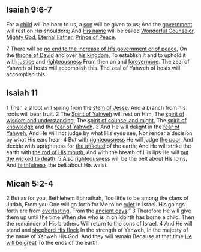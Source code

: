 ## Isaiah 9:6-7
For a [child](child) will be born to us, a [son](son) will be given to us;
And the [government](government) will rest on His shoulders;
And [His name](His%20name) will be called [Wonderful Counselor](Wonderful%20Counselor), [Mighty God](Mighty%20God),
[Eternal Father](Eternal%20Father), [Prince of Peace](Prince%20of%20Peace).

7 There will be [no end to the increase of _His_ government or of peace](no%20end%20to%20the%20increase%20of%20_His_%20government%20or%20of%20peace),
On the [throne of David](throne%20of%20David) and over [his kingdom](his%20kingdom),
To establish it and to uphold it with [justice](justice) and [righteousness](righteousness)
From then on and [forevermore](forevermore).
The zeal of Yahweh of hosts will accomplish this.
The zeal of Yahweh of hosts will accomplish this.

## Isaiah 11
1 Then a shoot will spring from the [stem of Jesse](stem%20of%20Jesse),
And a branch from his roots will bear fruit.
2 The [Spirit of Yahweh](Spirit%20of%20Yahweh) will rest on Him,
The [spirit of wisdom and understanding](spirit%20of%20wisdom%20and%20understanding),
The [spirit of counsel and might](spirit%20of%20counsel%20and%20might),
The [spirit of knowledge](spirit%20of%20knowledge) and the [fear of Yahweh](fear%20of%20Yahweh).
3 And He will delight in the [fear of Yahweh](fear%20of%20Yahweh),
And He will not judge by what His eyes see,
Nor render a decision by what His ears hear;
4 But with [righteousness](righteousness) He will judge [the poor](the%20poor),
And decide with uprightness for [the afflicted](the%20afflicted) of the earth;
And He will strike the earth with [the rod of His mouth](the%20rod%20of%20His%20mouth),
And with the breath of His lips He will [put the wicked to death](put%20the%20wicked%20to%20death).
5 Also [righteousness](righteousness) will be the belt about His loins,
And [faithfulness](faithfulness) the belt about His waist.


## Micah 5:2-4
2 But as for you, Bethlehem Ephrathah,
Too little to be among the clans of Judah,
From you One will go forth for Me to be [ruler](ruler) in Israel.
His goings forth are from [everlasting](everlasting),
From the [ancient days](ancient%20days).”
3 Therefore He will give them up until the time
When she who is in childbirth has borne a child.
Then the remainder of His brothers
Will return to the sons of Israel.
4 And He will stand and [shepherd His flock](shepherd%20His%20flock)
In the strength of Yahweh,
In the majesty of the name of Yahweh His God.
And they will remain
Because at that time [He will be great](He%20will%20be%20great)
To the ends of the earth.